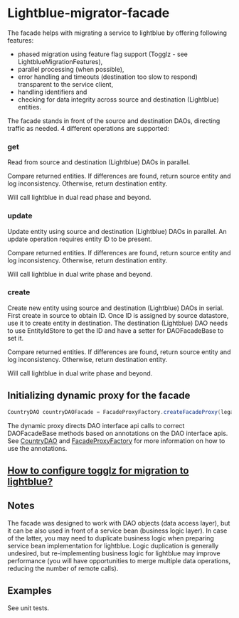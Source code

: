 # Lightblue-migrator-facade

The facade helps with migrating a service to lightblue by offering following features:
* phased migration using feature flag support (Togglz - see LightblueMigrationFeatures),
* parallel processing (when possible),
* error handling and timeouts (destination too slow to respond) transparent to the service client,
* handling identifiers and
* checking for data integrity across source and destination (Lightblue) entities.

The facade stands in front of the source and destination DAOs, directing traffic as needed. 4 different operations are supported:

### get

Read from source and destination (Lightblue) DAOs in parallel.

Compare returned entities. If differences are found, return source entity and log inconsistency. Otherwise, return destination entity.

Will call lightblue in dual read phase and beyond.

### update

Update entity using source and destination (Lightblue) DAOs in parallel. An update operation requires entity ID to be present.

Compare returned entities. If differences are found, return source entity and log inconsistency. Otherwise, return destination entity.

Will call lightblue in dual write phase and beyond.

### create

Create new entity using source and destination (Lightblue) DAOs in serial. First create in source to obtain ID. Once ID is assigned by source datastore, use it to create entity in destination. The destination (Lightblue) DAO needs to use EntityIdStore to get the ID and have a setter for DAOFacadeBase to set it.

Compare returned entities. If differences are found, return source entity and log inconsistency. Otherwise, return destination entity.

Will call lightblue in dual write phase and beyond.

## Initializing dynamic proxy for the facade
```java
CountryDAO countryDAOFacade = FacadeProxyFactory.createFacadeProxy(legacyCountryDAO, lightblueCountryDAO, CountryDAO.class);
```

The dynamic proxy directs DAO interface api calls to correct DAOFacadeBase methods based on annotations on the DAO interface apis. See [CountryDAO](src/test/java/com/redhat/lightblue/migrator/facade/CountryDAO.java) and [FacadeProxyFactory](src/main/java/com/redhat/lightblue/migrator/facade/proxy/FacadeProxyFactory.java) for more information on how to use the annotations.


## [How to configure togglz for migration to lightblue?](TOGGLZ.md)

## Notes

The facade was designed to work with DAO objects (data access layer), but it can be also used in front of a service bean (business logic layer). In case of the latter, you may need to duplicate business logic when preparing service bean implementation for lightblue. Logic duplication is generally undesired, but re-implementing business logic for lightblue may improve performance (you will have opportunities to merge multiple data operations, reducing the number of remote calls).

## Examples

See unit tests.
